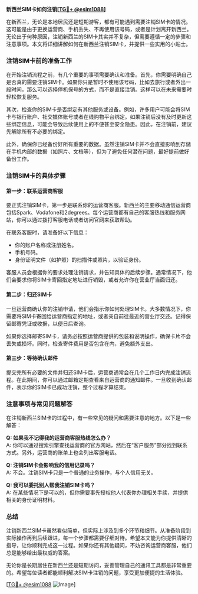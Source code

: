 **新西兰SIM卡如何注销[[TG💪+ @esim1088](https://t.me/s/esim1088)]**

在新西兰，无论是本地居民还是短期游客，都有可能遇到需要注销SIM卡的情况。这可能是由于更换运营商、手机丢失、不再使用该号码，或者是计划离开新西兰。无论出于何种原因，注销新西兰的SIM卡其实并不复杂，但需要遵循一定的步骤和注意事项。本文将详细讲解如何在新西兰注销SIM卡，并提供一些实用的小贴士。

### 注销SIM卡前的准备工作

在开始注销流程之前，有几个重要的事项需要确认和准备。首先，你需要明确自己是否真的需要注销SIM卡。如果你只是暂时不使用该号码，比如去旅行或者外出一段时间，那么可以选择停机保号的方式，而不是直接注销。这样可以在未来需要时轻松恢复服务。

其次，检查你的SIM卡是否绑定有其他服务或设备。例如，许多用户可能会将SIM卡与银行账户、社交媒体账号或者在线购物平台绑定。如果注销后没有及时更新这些绑定信息，可能会导致后续使用上的不便甚至安全隐患。因此，在注销前，建议先解除所有不必要的绑定。

此外，确保你已经备份好所有重要的数据。虽然注销SIM卡并不会直接影响到存储在手机内部的数据（如照片、文档等），但为了避免任何潜在问题，最好提前做好备份工作。

### 注销SIM卡的具体步骤

#### 第一步：联系运营商客服

要正式注销SIM卡，第一步是联系你的运营商客服。新西兰的主要移动通信运营商包括Spark、Vodafone和2degrees。每个运营商都有自己的客服热线和服务网站，你可以通过拨打客服电话或者访问官网来获取帮助。

在联系客服时，请准备好以下信息：
- 你的账户名称或注册姓名。
- 手机号码。
- 身份证明文件（如护照）的扫描件或照片，以验证身份。

客服人员会根据你的要求处理注销请求，并告知具体的后续步骤。通常情况下，他们会要求你将SIM卡寄回指定地址进行销毁，或者允许你在营业厅当面归还。

#### 第二步：归还SIM卡

一旦运营商确认你的注销申请，他们会指示你如何处理SIM卡。大多数情况下，你需要将SIM卡寄回给运营商指定的地址，或者亲自前往最近的营业厅交还。记得保留邮寄凭证或收据，以便日后查询。

如果你选择邮寄SIM卡，请务必按照运营商提供的包装和说明操作，确保卡片不会丢失或损坏。同时，检查寄件费用是否包含在内，避免额外支出。

#### 第三步：等待确认邮件

提交完所有必要的文件并归还SIM卡后，运营商通常会在几个工作日内完成注销流程。在此期间，你可以通过邮箱定期查看来自运营商的通知邮件。一旦收到确认邮件，表示你的SIM卡已成功注销，整个过程才算结束。

### 注意事项与常见问题解答

在注销新西兰SIM卡的过程中，有一些常见的疑问和需要注意的地方。以下是一些解答：

**Q: 如果我不记得我的运营商客服热线怎么办？**  
A: 你可以通过搜索引擎查找运营商的官方网站，然后在“客户服务”部分找到联系方式。另外，运营商的账单上也会列出客服电话。

**Q: 注销SIM卡会影响我的信用记录吗？**  
A: 不会。注销SIM卡只是一个普通的业务操作，与个人信用无关。

**Q: 我可以委托别人帮我注销SIM卡吗？**  
A: 在某些情况下是可以的，但你需要事先授权他人代表你办理相关手续，并提供相关的身份证明材料。

### 总结

注销新西兰SIM卡虽然看似简单，但实际上涉及到多个环节和细节。从准备阶段到实际操作再到后续跟进，每一个步骤都需要仔细对待。希望本文能为你提供清晰的指导，让你顺利完成这一过程。如果你还有其他疑问，不妨咨询运营商客服，他们总是能够给出最权威的答案。

无论你是长期居住在新西兰还是短期访问，妥善管理自己的通讯工具都是非常重要的。希望每位读者都能顺利解决SIM卡注销的问题，享受更加便捷的生活体验。

[[TG💪+ @esim1088](https://t.me/s/esim1088) ![Image](https://i.postimg.cc/4NQfJmqS/Snipaste-2025-05-13-00-14-12.png)]